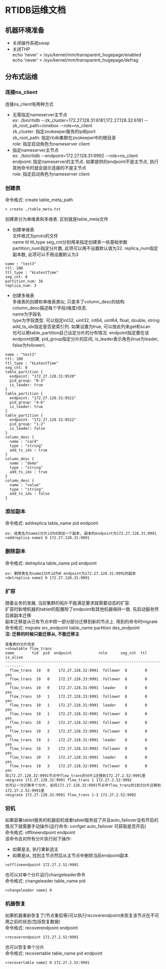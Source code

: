 # RTIDB运维文档

## 机器环境准备

* 关闭操作系统swap
* 关闭THP  
  echo 'never' > /sys/kernel/mm/transparent_hugepage/enabled  
  echo 'never' > /sys/kernel/mm/transparent_hugepage/defrag  

## 分布式运维

### 连接ns_client
连接ns_client有两种方式
* 无需指定nameserver主节点  
  ex: ./bin/rtidb --zk_cluster=172.27.128.31:6181,172.27.128.32:6181 --zk_root_path=/onebox --role=ns_client  
  zk_cluster: 指定zookeeper服务的ip和port  
  zk_root_path: 指定rtidb集群在zookeeper中的根目录  
  role: 指定启动角色为nameserver client
* 指定nameserver主节点  
  ex: ./bin/rtidb --endpoint=172.27.128.31:9992 --role=ns_client  
  endpoint: 指定nameserver的主节点. 如果提供的endpoint不是主节点, 执行其他命令时就会提示连接的不是主节点  
  role: 指定启动角色为nameserver client

### 创建表
命令格式: create table_meta_path  
```
> create ./table_meta.txt
```
创建表分为单维表和多维表. 区别就是table_meta文件
* 创建单维表  
文件格式为proto的文件  
name ttl ttl_type seg_cnt分别用来指定创建表一些基础参数  
partition_num指定分片数, 此项可以用不设置默认值为32. replica_num指定副本数, 此项可以不用设置默认为3   
```
name : "test3"
ttl: 100
ttl_type : "kLatestTime"
seg_cnt: 8
partition_num: 16
replica_num: 3
```

* 创建多维表  
多维表的创建和单维表类似, 只是多了column_desc的结构  
column_desc描述每个字段(维度)信息.   
name为字段名  
type为字段类型. 可以指定int32, uint32, int64, uint64, float, double, string  
add_ts_idx指定是否是索引列. 如果设置为true, 可以按此列来get和scan  
也可以用table_partition自己设定分片的分布情况. endpoint指定要在该endpoint创建, pid_group指定分片的区间, is_leader表示角色(true为leader, false为follower).  
```
name : "test3"
ttl: 100
ttl_type : "kLatestTime"
seg_cnt: 8
table_partition {
  endpoint: "172.27.128.31:9520"
  pid_group: "0-3"
  is_leader: true
}
table_partition {
  endpoint: "172.27.128.31:9521"
  pid_group: "4-6"
  is_leader: true
}
table_partition {
  endpoint: "172.27.128.32:9522"
  pid_group: "1-2"
  is_leader: false
}
column_desc {
  name : "card"
  type : "string"
  add_ts_idx : true
}
column_desc {
  name : "demo"
  type : "string"
  add_ts_idx : true
}
column_desc {
  name : "value"
  type : "string"
  add_ts_idx : false
}

```

### 添加副本
命令格式: addreplica table_name pid endpoint  
```
ex: 给表名为name1分片id为0添加一个副本, 副本的endpoint为172.27.128.31:9991
>addreplica name1 0 172.27.128.31:9991
```

### 删除副本
命令格式: delreplica table_name pid endpoint  
```
ex: 删除表名为name1分片id为0 endpoint为172.27.128.31:9991的副本
>delreplica name1 0 172.27.128.31:9991
```

### 扩容
随着业务的发展, 当前集群的拓扑不能满足要求就需要动态的扩容.  
扩容时新增机器的tablet的配置除了endpoint和其他机器保持一致. 先启动服务然后做副本迁移  
副本迁移是从已有节点中把一部分部分迁移到新的节点上. 用到的命令时migrate  
命令格式: migrate src_endpoint table_name partition des_endpoint  
**注: 迁移的时候只能迁移从, 不能迁移主** 
```
查看表的分片信息
>showtable flow_trans
name        tid  pid  endpoint            role      seg_cnt  ttl  is_alive
------------------------------------------------------------------------------
  flow_trans  10   0    172.27.128.32:9991  follower  8        0    yes
  flow_trans  10   0    172.27.128.33:9991  follower  8        0    yes
  flow_trans  10   0    172.27.128.31:9991  leader    8        0    yes
  flow_trans  10   1    172.27.128.33:9991  follower  8        0    yes
  flow_trans  10   1    172.27.128.31:9991  leader    8        0    yes
  flow_trans  10   1    172.27.128.32:9991  follower  8        0    yes
  flow_trans  10   2    172.27.128.32:9991  follower  8        0    yes
  flow_trans  10   2    172.27.128.33:9991  follower  8        0    yes
  flow_trans  10   2    172.27.128.31:9991  leader    8        0    yes
  flow_trans  10   3    172.27.128.33:9991  follower  8        0    yes
  flow_trans  10   3    172.27.128.31:9991  leader    8        0    yes
  flow_trans  10   3    172.27.128.32:9991  follower  8        0    yes
将172.27.128.32:9991节点中flow_trans的分片1迁移到172.27.2.52:9991里
>migrate 172.27.128.32:9991 flow_trans 1 172.27.2.52:9992
也可以一次迁移多个分片, 如将172.27.128.32:9991节点中flow_trans的1到3分片迁移到172.27.2.52:9991里
>migrate 172.27.128.32:9991 flow_trans 1-3 172.27.2.52:9992
```

### 宕机
如果部署tablet服务的机器宕机或者tablet服务挂了并且auto_failover没有开启的情况下就需要手动操作(运行命令: confget auto_failover 可获取是否开启)  
命令格式: offlineendpoint endpoint  
该命令会对所有分片执行如下操作:
* 如果是主, 执行重新选主
* 如果是从, 找到主节点然后从主节点中删除当前endpoint副本
```
>offlineendpoint 172.27.2.52:9991
```
也可以对单个分片运行changeleader命令  
命令格式: changeleader table_name pid
```
>changeleader name1 0
```

### 机器恢复
如果机器重新恢复了(节点重启等)可以执行recoverendpoint来恢复该节点在不可用之前的状态(包括恢复数据)  
命令格式: recoverendpoint endpoint  
```
>recoverendpoint 172.27.2.52:9991
```
也可以恢复单个分片  
命令格式: recovertable table_name pid endpoint
```
>recovertable name1 0 172.27.2.52:9991
```
